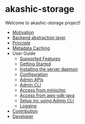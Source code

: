 # akashic-storage

Welcome to akashic-storage project!

* [Motivation](https://github.com/akiradeveloper/akashic-storage/wiki/Motivation)
* [Backend abstraction layer](https://github.com/akiradeveloper/akashic-storage/wiki/Backend-abstraction-layer)
* [Principle](https://github.com/akiradeveloper/akashic-storage/wiki/Principle)
* [Metadata Caching](https://github.com/akiradeveloper/akashic-storage/wiki/Metadata-Caching)
* User Guide
  * [Supported Features](https://github.com/akiradeveloper/akashic-storage/wiki/Supported-Features)
  * [Getting Started](https://github.com/akiradeveloper/akashic-storage/wiki/Getting-Started)
  * [Installing the server daemon](https://github.com/akiradeveloper/akashic-storage/wiki/Installing-the-server-daemon)
  * [Configuration](https://github.com/akiradeveloper/akashic-storage/wiki/Configuration)
  * [Admin APIs](https://github.com/akiradeveloper/akashic-storage/wiki/Admin-APIs)
  * [Admin CLI](https://github.com/akiradeveloper/akashic-storage/wiki/Admin-CLI)
  * [Access from minio/mc](https://github.com/akiradeveloper/akashic-storage/wiki/Access-from-minio-mc)
  * [Access from aws-sdk-java](https://github.com/akiradeveloper/akashic-storage/wiki/Access-from-aws-sdk-java)
  * [Setup mc using Admin CLI](https://github.com/akiradeveloper/akashic-storage/wiki/Setup-mc-using-Admin-CLI)
  * [Logging](https://github.com/akiradeveloper/akashic-storage/wiki/Logging)
* [Contribution](https://github.com/akiradeveloper/akashic-storage/wiki/Contribution)
* [Developer](https://github.com/akiradeveloper/akashic-storage/wiki/Developer)